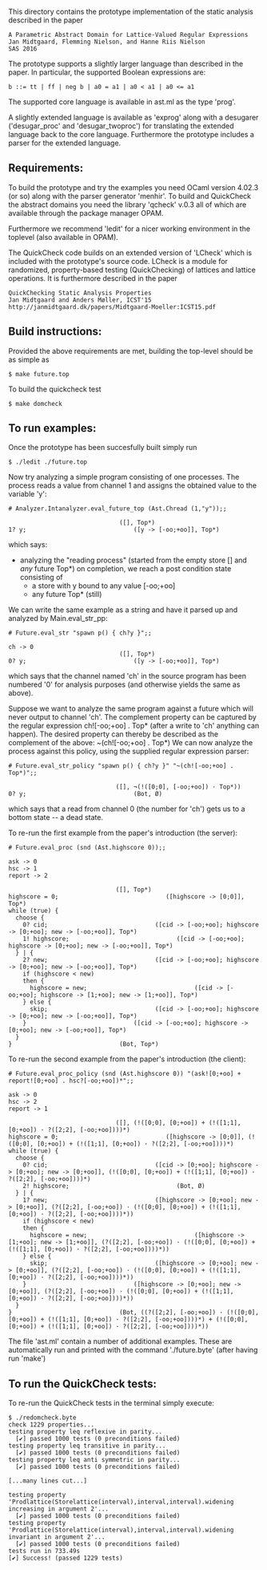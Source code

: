 This directory contains the prototype implementation of the static
analysis described in the paper

    A Parametric Abstract Domain for Lattice-Valued Regular Expressions
    Jan Midtgaard, Flemming Nielson, and Hanne Riis Nielson
    SAS 2016

The prototype supports a slightly larger language than described in
the paper.  In particular, the supported Boolean expressions are:

    b ::= tt | ff | neg b | a0 = a1 | a0 < a1 | a0 <= a1

The supported core language is available in ast.ml as the type 'prog'.

A slightly extended language is available as 'exprog' along with a
desugarer ('desugar_proc' and 'desugar_twoproc') for translating the
extended language back to the core language.  Furthermore the
prototype includes a parser for the extended language.


Requirements:
-------------

To build the prototype and try the examples you need OCaml version
4.02.3 (or so) along with the parser generator 'menhir'. To build and
QuickCheck the abstract domains you need the library 'qcheck' v.0.3
all of which are available through the package manager OPAM.

Furthermore we recommend 'ledit' for a nicer working environment in
the toplevel (also available in OPAM).

The QuickCheck code builds on an extended version of 'LCheck' which is
included with the prototype's source code. LCheck is a module for
randomized, property-based testing (QuickChecking) of lattices and
lattice operations.  It is furthermore described in the paper

    QuickChecking Static Analysis Properties
    Jan Midtgaard and Anders Møller, ICST'15
    http://janmidtgaard.dk/papers/Midtgaard-Moeller:ICST15.pdf  


Build instructions:
-------------------

Provided the above requirements are met, building the top-level should
be as simple as

    $ make future.top

To build the quickcheck test

    $ make domcheck


To run examples:
----------------

Once the prototype has been succesfully built simply run

    $ ./ledit ./future.top
    

Now try analyzing a simple program consisting of one processes. The
process reads a value from channel 1 and assigns the obtained value to
the variable 'y':

    # Analyzer.Intanalyzer.eval_future_top (Ast.Chread (1,"y"));;
    
                                   ([], Top*)
    1? y;                              ([y -> [-oo;+oo]], Top*) 


which says:

  * analyzing the "reading process" (started from the empty store []
    and *any* future Top*) on completion, we reach a
    post condition state consisting of
    - a store with y bound to any value [-oo;+oo]
    - any future Top* (still)

We can write the same example as a string and have it parsed up and
analyzed by Main.eval_str_pp:

    # Future.eval_str "spawn p() { ch?y }";;
    
    ch -> 0
                                   ([], Top*)
    0? y;                              ([y -> [-oo;+oo]], Top*) 

which says that the channel named 'ch' in the source program has been
numbered '0' for analysis purposes (and otherwise yields the same as
above).


Suppose we want to analyze the same program against a future which
will never output to channel 'ch'. The complement property can be
captured by the regular expression ch![-oo;+oo] . Top* (after a write
to 'ch' anything can happen). The desired property can thereby be
described as the complement of the above: ~(ch![-oo;+oo] . Top*) We
can now analyze the process against this policy, using the supplied
regular expression parser:

    # Future.eval_str_policy "spawn p() { ch?y }" "~(ch![-oo;+oo] . Top*)";;
    
                                  ([], ¬(!([0;0], [-oo;+oo]) · Top*))
    0? y;                              (Bot, Ø) 

which says that a read from channel 0 (the number for 'ch') gets us to
a bottom state -- a dead state.



To re-run the first example from the paper's introduction (the server):

    # Future.eval_proc (snd (Ast.highscore 0));;
    
    ask -> 0
    hsc -> 1
    report -> 2
    
                                  ([], Top*)
    highscore = 0;                              ([highscore -> [0;0]], Top*)
    while (true) {
      choose {
        0? cid;                              ([cid -> [-oo;+oo]; highscore -> [0;+oo]; new -> [-oo;+oo]], Top*)
        1! highscore;                              ([cid -> [-oo;+oo]; highscore -> [0;+oo]; new -> [-oo;+oo]], Top*)
      } | {
        2? new;                              ([cid -> [-oo;+oo]; highscore -> [0;+oo]; new -> [-oo;+oo]], Top*)
        if (highscore < new)
        then {
          highscore = new;                              ([cid -> [-oo;+oo]; highscore -> [1;+oo]; new -> [1;+oo]], Top*)
        } else {
          skip;                              ([cid -> [-oo;+oo]; highscore -> [0;+oo]; new -> [-oo;+oo]], Top*)
        }                              ([cid -> [-oo;+oo]; highscore -> [0;+oo]; new -> [-oo;+oo]], Top*)
      }
    }                              (Bot, Top*) 



To re-run the second example from the paper's introduction (the client):

    # Future.eval_proc_policy (snd (Ast.highscore 0)) "(ask![0;+oo] + report![0;+oo] . hsc?[-oo;+oo])*";;
    
    ask -> 0
    hsc -> 2
    report -> 1
    
                                  ([], (!([0;0], [0;+oo]) + (!([1;1], [0;+oo]) · ?([2;2], [-oo;+oo])))*)
    highscore = 0;                              ([highscore -> [0;0]], (!([0;0], [0;+oo]) + (!([1;1], [0;+oo]) · ?([2;2], [-oo;+oo])))*)
    while (true) {
      choose {
        0? cid;                              ([cid -> [0;+oo]; highscore -> [0;+oo]; new -> [0;+oo]], (!([0;0], [0;+oo]) + (!([1;1], [0;+oo]) · ?([2;2], [-oo;+oo])))*)
        2! highscore;                              (Bot, Ø)
      } | {
        1? new;                              ([highscore -> [0;+oo]; new -> [0;+oo]], (?([2;2], [-oo;+oo]) · (!([0;0], [0;+oo]) + (!([1;1], [0;+oo]) · ?([2;2], [-oo;+oo])))*))
        if (highscore < new)
        then {
          highscore = new;                              ([highscore -> [1;+oo]; new -> [1;+oo]], (?([2;2], [-oo;+oo]) · (!([0;0], [0;+oo]) + (!([1;1], [0;+oo]) · ?([2;2], [-oo;+oo])))*))
        } else {
          skip;                              ([highscore -> [0;+oo]; new -> [0;+oo]], (?([2;2], [-oo;+oo]) · (!([0;0], [0;+oo]) + (!([1;1], [0;+oo]) · ?([2;2], [-oo;+oo])))*))
        }                              ([highscore -> [0;+oo]; new -> [0;+oo]], (?([2;2], [-oo;+oo]) · (!([0;0], [0;+oo]) + (!([1;1], [0;+oo]) · ?([2;2], [-oo;+oo])))*))
      }
    }                              (Bot, ((?([2;2], [-oo;+oo]) · (!([0;0], [0;+oo]) + (!([1;1], [0;+oo]) · ?([2;2], [-oo;+oo])))*) + (!([0;0], [0;+oo]) + (!([1;1], [0;+oo]) · ?([2;2], [-oo;+oo])))*))



The file 'ast.ml' contain a number of additional examples.
These are automatically run and printed with the command './future.byte'
(after having run 'make')


To run the QuickCheck tests:
----------------------------

To re-run the QuickCheck tests in the terminal simply execute:

    $ ./redomcheck.byte 
    check 1229 properties...
    testing property leq reflexive in parity...
      [✔] passed 1000 tests (0 preconditions failed)
    testing property leq transitive in parity...
      [✔] passed 1000 tests (0 preconditions failed)
    testing property leq anti symmetric in parity...
      [✔] passed 1000 tests (0 preconditions failed)

    [...many lines cut...]

    testing property 'Prodlattice(Storelattice(interval),interval,interval).widening increasing in argument 2'...
      [✔] passed 1000 tests (0 preconditions failed)
    testing property 'Prodlattice(Storelattice(interval),interval,interval).widening invariant in argument 2'...
      [✔] passed 1000 tests (0 preconditions failed)
    tests run in 733.49s
    [✔] Success! (passed 1229 tests)
